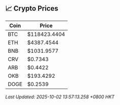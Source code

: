 ## 📈 Crypto Prices

| Coin | Price |
| ---- | ----- |
| BTC | $118423.4404 |
| ETH | $4387.4544 |
| BNB | $1031.9577 |
| CRV | $0.7343 |
| ARB | $0.4422 |
| OKB | $193.4292 |
| DOGE | $0.2539 |

_Last Updated: 2025-10-02 13:57:13.258 +0800 HKT_